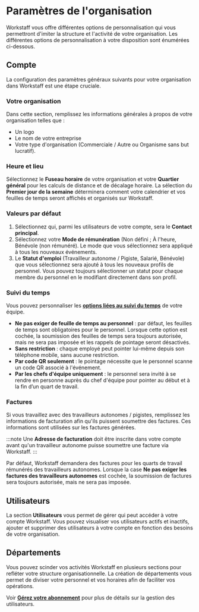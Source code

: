# Paramètres de l'organisation

Workstaff vous offre différentes options de personnalisation qui vous permettront d'imiter la structure et l'activité de votre organisation.
Les différentes options de personnalisation à votre disposition sont énumérées ci-dessous.

## Compte
La configuration des paramètres généraux suivants pour votre organisation dans Workstaff est une étape cruciale.

### Votre organisation
Dans cette section, remplissez les informations générales à propos de votre organisation telles que :
- Un logo
- Le nom de votre entreprise
- Votre type d'organisation (Commerciale / Autre ou Organisme sans but lucratif).

### Heure et lieu
Sélectionnez le **Fuseau horaire** de votre organisation et votre **Quartier général** pour les calculs de distance et de décalage horaire. La sélection du **Premier jour de la semaine** déterminera comment votre calendrier et vos feuilles de temps seront affichés et organisés sur Workstaff.

### Valeurs par défaut
1. Sélectionnez qui, parmi les utilisateurs de votre compte, sera le **Contact principal**.
2. Sélectionnez votre **Mode de rémunération** (Non défini ; À l'heure, Bénévole (non rémunéré). Le mode que vous sélectionnez sera appliqué à tous les nouveaux événements.
3.  Le **Statut d'emploi** (Travailleur autonome / Pigiste, Salarié, Bénévole) que vous sélectionnez sera ajouté à tous les nouveaux profils de personnel. Vous pouvez toujours sélectionner un statut pour chaque membre du personnel en le modifiant directement dans son profil.

### Suivi du temps
Vous pouvez personnaliser les [**options liées au suivi du temps**](timetracking-settings.md) de votre équipe.
- **Ne pas exiger de feuille de temps au personnel** : par défaut, les feuilles de temps sont obligatoires pour le personnel. Lorsque cette option est cochée, la soumission des feuilles de temps sera toujours autorisée, mais ne sera pas imposée et les rappels de pointage seront désactivés.
- **Sans restriction** : chaque employé peut pointer lui-même depuis son téléphone mobile, sans aucune restriction.
- **Par code QR seulement** : le pointage nécessite que le personnel scanne un code QR associé à l'événement.
- **Par les chefs d'équipe uniquement** : le personnel sera invité à se rendre en personne auprès du chef d'équipe pour pointer au début et à la fin d’un quart de travail.


### Factures

Si vous travaillez avec des travailleurs autonomes / pigistes, remplissez les informations de facturation afin qu'ils puissent soumettre des factures. Ces informations sont utilisées sur les factures générées.

:::note
Une **Adresse de facturation** doit être inscrite dans votre compte avant qu'un travailleur autonome puisse soumettre une facture via Workstaff.
:::

Par défaut, Workstaff demandera des factures pour les quarts de travail rémunérés des travailleurs autonomes. Lorsque la case **Ne pas exiger les factures des travailleurs autonomes** est cochée, la soumission de factures sera toujours autorisée, mais ne sera pas imposée.

## Utilisateurs
La section **Utilisateurs** vous permet de gérer qui peut accéder à votre compte Workstaff. Vous pouvez visualiser vos utilisateurs actifs et inactifs, ajouter et supprimer des utilisateurs à votre compte en fonction des besoins de votre organisation.

## Départements
Vous pouvez scinder vos activités Workstaff en plusieurs sections pour refléter votre structure organisationnelle. La création de départements vous permet de diviser votre personnel et vos horaires afin de faciliter vos opérations.

Voir [**Gérez votre abonnement**](https://help.workstaff.app/fr/docs/managers/customize/manage-your-subscription/) pour plus de détails sur la gestion des utilisateurs. 